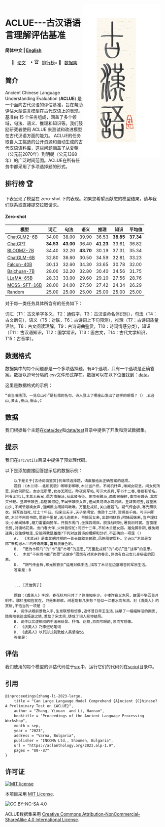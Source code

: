 <img src="fig/ACLUE.png" align="right" width="250" />

# ACLUE---古汉语语言理解评估基准 


<h4 align="left">
    <p>
        <b>简体中文</b> |
        <a href="README_EN.md">English</a> 
    <p>
</h4>

<p align="left" style="display: flex; flex-direction: row; justify-content: center; align-items: center">
📄 <a href="https://arxiv.org/abs/2310.09550" target="_blank" style="margin-right: 15px; margin-left: 10px">论文</a> • 
🏆 <a href="#排行榜" target="_blank"  style="margin-left: 10px">排行榜</a> •
🤗 <a href="https://huggingface.co/datasets/tyouisen/aclue" target="_blank" style="margin-left: 10px">数据集</a> 
</p>

## 简介


Ancient Chinese Language Understanding Evaluation (**ACLUE**) 是一个面向古代汉语的评估基准，旨在帮助评估大型语言模型在古代汉语上的表现。基准由 15 个任务组成，涵盖了多个领域，句法、语义、推理和知识等。我们鼓励研究者使用 ACLUE 来测试和改进模型在古代汉语方面的能力。
ACLUE的任务取自人工挑选的公开资源和自动生成的古代汉语语料库，这些问题涵盖了从夏朝（公元前2070年）到明朝（公元1368年）的广泛时间范围。ACLUE在所有任务中都采用了多项选择题的形式。

## 排行榜 🏆

下表呈现了模型在 zero-shot 下的表现。如果您希望贡献您的模型结果，请与我们联系或直接提交拉取请求。

#### Zero-shot
| 模型                                                      |   词汇   |   句法   |   语义   |   推理   |   知识   |   平均值   |
|-----------|---------|-----------|----------|-----------|-----------|---------|
| [ChatGLM2-6B](https://huggingface.co/tiiuae/falcon-40b)   |   34.00   |   38.00   |   39.90   |   36.53   | **38.85** | **37.34** |
| [ChatGPT](https://openai.com/chatgpt)                     | **34.53** | **43.00** |   36.40   | **41.23** |   33.61   |   36.82   |
| [BLOOMZ-7B](https://github.com/bigscience-workshop/xmtf)  |   34.40   |   32.20   | **43.70** |   30.19   |   37.31   |   35.34   |
| [ChatGLM-6B](https://github.com/THUDM/GLM-130B)           |   32.80   |   36.60   |   30.50   |   34.59   |   32.81   |   33.23   |
| [Falcon-40B](https://huggingface.co/tiiuae/falcon-40b)    |   30.13   |   32.60   |   34.30   |   33.65   |   30.78   |   32.00   |
| [Baichuan-7B](https://github.com/baichuan-inc/baichuan-7B)|   28.00   |   32.20   |   32.80   |   30.40   |   34.56   |   31.75   |
| [LLaMA-65B](https://github.com/facebookresearch/llama)    |   28.33   |   33.00   |   29.60   |   29.10   |   27.56   |   28.76   |
| [MOSS-SFT-16B](https://github.com/OpenLMLab/MOSS)         |   28.00   |   24.00   |   27.50   |   27.42   |   24.34   |   26.29   |
| Random                                                    |   25.00   |   25.00   |   25.00   |   25.00   |   25.00   |   25.00   | 

对于每一类任务具体所含有的任务如下：

词汇（T1：古文单字多义，T2：通假字，T3：古汉语命名体识别），句法（T4：古文断句），语义（T5：对联，T6：古诗词上下句预测），推理（T7：古诗词质量评估，T8：古文阅读理解，T9：古诗词曲鉴赏，T10：诗词情感分类），知识（T11：古汉语知识，T12：国学常识，T13：医古文，T14：古代文学知识，T15：古音学）。

## 数据格式
数据集中的每个问题都是一个多项选择题，有4个选项，只有一个选项是正确答案。数据以逗号分隔的.csv文件形式存在。数据可以在以下位置找到：[data](data)。

这里是数据格式的示例：

```
“会当凌绝顶，一览众山小”是杜甫的名句，诗人登上了哪座山发出了这样的感慨？（）,五台山,黄山,泰山,衡山,C
```


## 数据
我们根据每个主题在[data/dev](data/dev)和[data/test](data/test)目录中提供了开发和测试数据集。


## 提示
我们在`src/utils`目录中提供了预处理代码。

以下是添加直接回答提示后的数据示例：

```
    以下是关于{古诗词曲鉴赏}的单项选择题，请直接给出正确答案的选项。
    题目：《木兰诗--北朝民歌》唧唧复唧唧,木兰当户织。不闻机杼声,唯闻女叹息。问女何所思,问女何所忆。女亦无所思,女亦无所忆。昨夜见军帖,可汗大点兵,军书十二卷,卷卷有爷名。阿爷无大儿,木兰无长兄,愿为市鞍马,从此替爷征。东市买骏马,西市买鞍鞯,南市买辔头,北市买长鞭。旦辞爷娘去,暮宿黄河边,不闻爷娘唤女声,但闻黄河流水鸣溅溅。旦辞黄河去,暮至黑山头,不闻爷娘唤女声,但闻燕山胡骑鸣啾啾。万里赴戎机,关山度若飞。朔气传金柝,寒光照铁衣。将军百战死,壮士十年归。归来见天子,天子坐明堂。策勋十二转,赏赐百千强。可汗问所欲,木兰不用尚书郎,愿驰千里足,送儿还故乡。爷娘闻女来,出郭相扶将;阿姊闻妹来,当户理红妆;小弟闻姊来,磨刀霍霍向猪羊。开我东阁门,坐我西阁床。脱我战时袍,著我旧时裳。当窗理云鬓,对镜帖花黄。出门看火伴,火伴皆惊忙:同行十二年,不知木兰是女郎。雄兔脚扑朔,雌兔眼迷离;双兔傍地走,安能辨我是雄雌?下列对这首诗的理解和分析,不正确的一项是 ()
    A.  《木兰诗》是南北朝时期的一首长篇叙事民歌,风格刚健质朴。全诗以“木兰是女郎”来构思木兰的传奇故事,富有浪漫色彩。
    B.  “愿为市鞍马”的“市”是“市场”的意思,“万里赴戎机”的“戎机”是“战事”的意思。
    C.  木兰“不用尚书郎”而愿“还故乡”固然有对家乡的眷恋,但也有自己女儿身秘密的因素。
    D.  “朔气传金柝,寒光照铁衣”运用对偶手法,描写了木兰在边塞艰苦的军旅生活。
    答案是：B
    

    ... [其他例子] 

    题目：《虞美人》李煜。春花秋月何时了？往事知多少。小楼昨夜又东风，故国不堪回首月明中。雕栏玉砌应犹在，只是朱颜改。问君能有几多愁？恰似一江春水向东流。对《虞美人》的赏析,不恰当的一项是（）
    A. 词作从眼前景物入手,生发联想和想像,追怀昔日帝王生活,描摹了一幅幅鲜活的画面,隐晦地表达出叛逆之情,惹恼了宋太宗,铸成了词人悲惨结局。
    B. 词作以实虚相间的手法来绘景、抒情、达意,忽而写眼前,忽而写想像。
    C. 《虞美人》乃李煜绝笔词
    D. 《虞美人》以其形式别致给人美感愉悦。
    答案是：

```

## 评估
我们使用的每个模型的评估代码位于[src](src)中，运行它们的代码列在[script](script)目录中。

## 引用

```
@inproceedings{zhang-li-2023-large,
    title = "Can Large Langauge Model Comprehend {A}ncient {C}hinese? A Preliminary Test on {ACLUE}",
    author = "Zhang, Yixuan  and Li, Haonan",
    booktitle = "Proceedings of the Ancient Language Processing Workshop",
    month = sep,
    year = "2023",
    address = "Varna, Bulgaria",
    publisher = "INCOMA Ltd., Shoumen, Bulgaria",
    url = "https://aclanthology.org/2023.alp-1.9",
    pages = "80--87"
}
```
## 许可证

[![MIT license](https://img.shields.io/badge/License-MIT-blue.svg)](https://lbesson.mit-license.org/)

本项目采用 [MIT License](https://lbesson.mit-license.org/).

[![CC BY-NC-SA 4.0](https://img.shields.io/badge/License-CC%20BY--NC--SA%204.0-lightgrey.svg)](http://creativecommons.org/licenses/by-nc-sa/4.0/)

ACLUE数据集采用
[Creative Commons Attribution-NonCommercial-ShareAlike 4.0 International License](http://creativecommons.org/licenses/by-nc-sa/4.0/).


